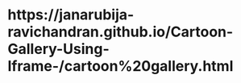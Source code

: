 <h1>https://janarubija-ravichandran.github.io/Cartoon-Gallery-Using-Iframe-/cartoon%20gallery.html</h1>

